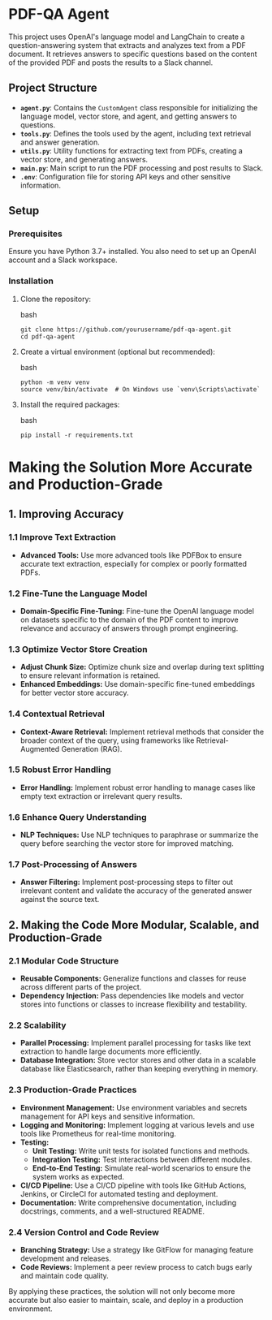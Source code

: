 # PDF-QA Agent

This project uses OpenAI's language model and LangChain to create a question-answering system that extracts and analyzes text from a PDF document. It retrieves answers to specific questions based on the content of the provided PDF and posts the results to a Slack channel.

## Project Structure

- **`agent.py`**: Contains the `CustomAgent` class responsible for initializing the language model, vector store, and agent, and getting answers to questions.
- **`tools.py`**: Defines the tools used by the agent, including text retrieval and answer generation.
- **`utils.py`**: Utility functions for extracting text from PDFs, creating a vector store, and generating answers.
- **`main.py`**: Main script to run the PDF processing and post results to Slack.
- **`.env`**: Configuration file for storing API keys and other sensitive information.

## Setup

### Prerequisites

Ensure you have Python 3.7+ installed. You also need to set up an OpenAI account and a Slack workspace.

### Installation

1. Clone the repository:

   bash
   ```
   git clone https://github.com/yourusername/pdf-qa-agent.git
   cd pdf-qa-agent
   ```

2. Create a virtual environment (optional but recommended):

    bash
    ```
    python -m venv venv
    source venv/bin/activate  # On Windows use `venv\Scripts\activate`
    ```

3. Install the required packages:

    bash
    ```
    pip install -r requirements.txt
    ```

# Making the Solution More Accurate and Production-Grade

## 1. Improving Accuracy

### 1.1 Improve Text Extraction
- **Advanced Tools:** Use more advanced tools like PDFBox to ensure accurate text extraction, especially for complex or poorly formatted PDFs.

### 1.2 Fine-Tune the Language Model
- **Domain-Specific Fine-Tuning:** Fine-tune the OpenAI language model on datasets specific to the domain of the PDF content to improve relevance and accuracy of answers through prompt engineering.

### 1.3 Optimize Vector Store Creation
- **Adjust Chunk Size:** Optimize chunk size and overlap during text splitting to ensure relevant information is retained.
- **Enhanced Embeddings:** Use domain-specific fine-tuned embeddings for better vector store accuracy.

### 1.4 Contextual Retrieval
- **Context-Aware Retrieval:** Implement retrieval methods that consider the broader context of the query, using frameworks like Retrieval-Augmented Generation (RAG).

### 1.5 Robust Error Handling
- **Error Handling:** Implement robust error handling to manage cases like empty text extraction or irrelevant query results.

### 1.6 Enhance Query Understanding
- **NLP Techniques:** Use NLP techniques to paraphrase or summarize the query before searching the vector store for improved matching.

### 1.7 Post-Processing of Answers
- **Answer Filtering:** Implement post-processing steps to filter out irrelevant content and validate the accuracy of the generated answer against the source text.

## 2. Making the Code More Modular, Scalable, and Production-Grade

### 2.1 Modular Code Structure
- **Reusable Components:** Generalize functions and classes for reuse across different parts of the project.
- **Dependency Injection:** Pass dependencies like models and vector stores into functions or classes to increase flexibility and testability.

### 2.2 Scalability
- **Parallel Processing:** Implement parallel processing for tasks like text extraction to handle large documents more efficiently.
- **Database Integration:** Store vector stores and other data in a scalable database like Elasticsearch, rather than keeping everything in memory.

### 2.3 Production-Grade Practices
- **Environment Management:** Use environment variables and secrets management for API keys and sensitive information.
- **Logging and Monitoring:** Implement logging at various levels and use tools like Prometheus for real-time monitoring.
- **Testing:**
  - **Unit Testing:** Write unit tests for isolated functions and methods.
  - **Integration Testing:** Test interactions between different modules.
  - **End-to-End Testing:** Simulate real-world scenarios to ensure the system works as expected.
- **CI/CD Pipeline:** Use a CI/CD pipeline with tools like GitHub Actions, Jenkins, or CircleCI for automated testing and deployment.
- **Documentation:** Write comprehensive documentation, including docstrings, comments, and a well-structured README.

### 2.4 Version Control and Code Review
- **Branching Strategy:** Use a strategy like GitFlow for managing feature development and releases.
- **Code Reviews:** Implement a peer review process to catch bugs early and maintain code quality.

By applying these practices, the solution will not only become more accurate but also easier to maintain, scale, and deploy in a production environment.
